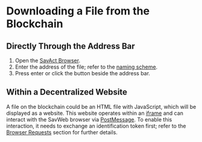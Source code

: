 # Downloading a File from the Blockchain

## Directly Through the Address Bar

1. Open the [SavAct Browser](https://savact.app/#/_browser_).
2. Enter the address of the file; refer to the [naming scheme](/Browser/NamingScheme).
3. Press enter or click the button beside the address bar.

## Within a Decentralized Website

A file on the blockchain could be an HTML file with JavaScript, which will be displayed as a website.
This website operates within an [iframe](https://www.w3schools.com/tags/tag_iframe.ASP) and can interact with the SavWeb browser via [PostMessage](https://developer.mozilla.org/en-US/docs/Web/API/Window/postMessage). To enable this interaction, it needs to exchange an identification token first; refer to the [Browser Requests](BrowserRequests.md) section for further details.
